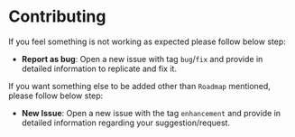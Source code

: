 # Contributing

If you feel something is not working as expected please follow below step:  

* **Report as bug**: Open a new issue with tag `bug`/`fix` and provide in detailed information to replicate and fix it.

If you want something else to be added other than `Roadmap` mentioned, please follow below step:

* **New Issue**: Open a new issue with the tag `enhancement` and provide in detailed information regarding your suggestion/request.
